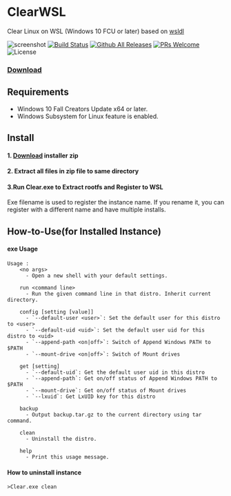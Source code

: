 # ClearWSL
Clear Linux on WSL (Windows 10 FCU or later)
based on [wsldl](https://github.com/yuk7/wsldl)

![screenshot](https://raw.githubusercontent.com/wiki/yuk7/wsldl/img/Cent_Arch_Alpine.png)
[![Build Status](https://img.shields.io/travis/com/wight554/ClearWSL.svg?style=flat-square)](https://travis-ci.com/wight554/ClearWSL)
[![Github All Releases](https://img.shields.io/github/downloads/wight554/ClearWSL/total.svg?style=flat-square)](https://github.com/wight554/ClearWSL/releases/latest)
[![PRs Welcome](https://img.shields.io/badge/PRs-welcome-brightgreen.svg?style=flat-square)](http://makeapullrequest.com)
![License](https://img.shields.io/github/license/wight554/ClearWSL.svg?style=flat-square)

### [Download](https://github.com/wight554/ClearWSL/releases/latest)


## Requirements
* Windows 10 Fall Creators Update x64 or later.
* Windows Subsystem for Linux feature is enabled.

## Install
#### 1. [Download](https://github.com/wight554/ClearWSL/releases/latest) installer zip

#### 2. Extract all files in zip file to same directory

#### 3.Run Clear.exe to Extract rootfs and Register to WSL
Exe filename is used to register the instance name.
If you rename it, you can register with a different name and have multiple installs.


## How-to-Use(for Installed Instance)
#### exe Usage
```dos
Usage :
    <no args>
      - Open a new shell with your default settings.

    run <command line>
      - Run the given command line in that distro. Inherit current directory.

    config [setting [value]]
      - `--default-user <user>`: Set the default user for this distro to <user>
      - `--default-uid <uid>`: Set the default user uid for this distro to <uid>
      - `--append-path <on|off>`: Switch of Append Windows PATH to $PATH
      - `--mount-drive <on|off>`: Switch of Mount drives

    get [setting]
      - `--default-uid`: Get the default user uid in this distro
      - `--append-path`: Get on/off status of Append Windows PATH to $PATH
      - `--mount-drive`: Get on/off status of Mount drives
      - `--lxuid`: Get LxUID key for this distro

    backup
      - Output backup.tar.gz to the current directory using tar command.
      
    clean
      - Uninstall the distro.

    help
      - Print this usage message.
```


#### How to uninstall instance
```dos
>Clear.exe clean

```
